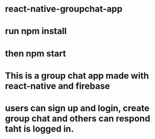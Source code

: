 # react-native-groupchat-app

# run npm install 

# then npm start

# This is a group chat app made with react-native and firebase

# users can sign up and login, create group chat and others can respond taht is logged in.
